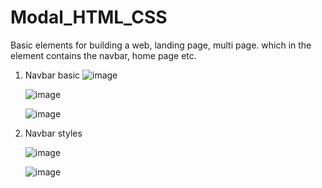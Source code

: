 # Modal_HTML_CSS
Basic elements for building a web, landing page, multi page. which in the element contains the navbar, home page etc.
1. Navbar basic
   ![image](https://github.com/WellkitDev/Modal_HTML_CSS/assets/82035540/e66104ba-fb6f-4bc5-baa8-d9ca337a9c6d)


   ![image](https://github.com/WellkitDev/Modal_HTML_CSS/assets/82035540/bad71bde-c702-4965-8df0-7c04ced10a51)


   ![image](https://github.com/WellkitDev/Modal_HTML_CSS/assets/82035540/ff535552-46d4-4ab2-84a1-3614e8a16565)


2. Navbar styles

   ![image](https://github.com/WellkitDev/Modal_HTML_CSS/assets/82035540/2719e612-d722-481b-a693-19db13e0ccaa)


   ![image](https://github.com/WellkitDev/Modal_HTML_CSS/assets/82035540/44b4241d-1961-402f-acbf-c7e3077487f5)



